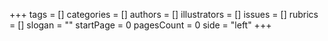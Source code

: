 +++
tags = []
categories = []
authors = []
illustrators = []
issues = []
rubrics = []
slogan = ""
startPage = 0
pagesCount = 0
side = "left"
+++
